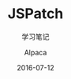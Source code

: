 ---
layout: post
title: "JSPatch"
date: 2016-07-12
author: "Alpaca"
subtitle: "学习笔记"
catalog: true
categories: ios
tags:
   - iOS
---